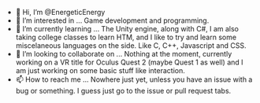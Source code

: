 - 👋 Hi, I’m @EnergeticEnergy
- 👀 I’m interested in ... Game development and programming.
- 🌱 I’m currently learning ... The Unity engine, along with C#, I am also taking college classes to learn HTM, and I like to try and learn some miscelaneous languages on the side. Like C, C++, Javascript and CSS.
- 💞️ I’m looking to collaborate on ... Nothing at the moment, currently working on a VR title for Oculus Quest 2 (maybe Quest 1 as well) and I am just working on some basic stuff like interaction.
- 📫 How to reach me ... Nowhere just yet, unless you have an issue with a bug or something. I guess just go to the issue or pull request tabs.

<!---
EnergeticEnergy/EnergeticEnergy is a ✨ special ✨ repository because its `README.md` (this file) appears on your GitHub profile.
You can click the Preview link to take a look at your changes.
--->
